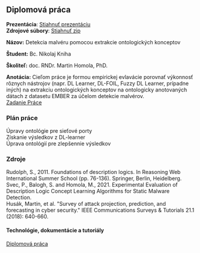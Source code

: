 ## Diplomová práca

**Prezentácia**:  [Stiahnuť prezentáciu](ProjektovySeminar2.pptx)  
**Zdrojové súbory**:  [Stiahnuť zip](Thesis.zip)


**Názov:** Detekcia malvéru pomocou extrakcie ontologických konceptov 

**Študent:** Bc. Nikolaj Kniha  

**Školiteľ:** doc. RNDr. Martin Homola, PhD.

**Anotácia:** Cieľom práce je formou empirickej evlavácie porovnať výkonnosť rôznych
nástrojov (napr. DL Learner, DL-FOIL, Fuzzy DL Learner, prípadne iných)
na extrakciu ontologických konceptov na ontologicky anotovaných dátach
z datasetu EMBER za účelom detekcie malvérov.  
[Zadanie Práce](ZadaniePrace.PDF)



### Plán práce
Úpravy ontológie pre sieťové porty  
Získanie výsledkov z DL-learner  
Úprava ontológií pre zlepšennie výsledkov  



### Zdroje

Rudolph, S., 2011. Foundations of description logics. In Reasoning Web International Summer School (pp. 76-136). Springer, Berlin, Heidelberg.  
Svec, P., Balogh, S. and Homola, M., 2021. Experimental Evaluation of Description Logic Concept Learning Algorithms for Static Malware Detection.  
Husák, Martin, et al. "Survey of attack projection, prediction, and forecasting in cyber security." IEEE Communications Surveys & Tutorials 21.1 (2018): 640-660.


#### Technológie, dokumentácie a tutoriály  
[Diplomová práca](https://www.overleaf.com/read/gtbkjmyjvrrg)





